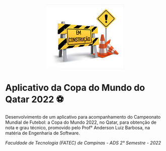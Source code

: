 <div align="center">
    <img src="./emConstrucao.jpg">
</div>

# Aplicativo da Copa do Mundo do Qatar 2022 ⚽

Desenvolvimento de um aplicativo para acompanhamento do Campeonato Mundial de Futebol: a Copa do Mundo 2022, no Qatar, para obtenção de nota e grau técnico, promovido pelo Prof° Anderson Luiz Barbosa, na matéria de Engenharia de Software.

_Faculdade de Tecnologia (FATEC) de Campinas - ADS 2° Semestre - 2022_
